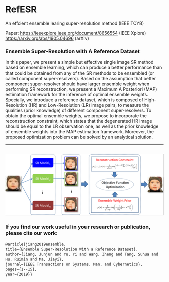 # RefESR
 An effcient ensemble learing super-resolution method (IEEE TCYB)

Paper: https://ieeexplore.ieee.org/document/8656554 (IEEE Xplore) 
       https://arxiv.org/abs/1905.04696 (arXiv) 

### Ensemble Super-Resolution with A Reference Dataset

In this paper, we present a simple but effective single image SR method based on ensemble learning, which can produce a better performance than that could be obtained from any of the SR methods to be ensembled (or called component super-resolvers). Based on the assumption that better component super-resolver should have larger ensemble weight when performing SR reconstruction, we present a Maximum A Posteriori (MAP) estimation framework for the inference of optimal ensemble weights. Specially, we introduce a reference dataset, which is composed of High-Resolution (HR) and Low-Resolution (LR) image pairs, to measure the qualities (prior knowledge) of different component super-resolvers. To obtain the optimal ensemble weights, we propose to incorporate the reconstruction constraint, which states that the degenerated HR image should be equal to the LR observation one, as well as the prior knowledge of ensemble weights into the MAP estimation framework. Moreover, the proposed optimization problem can be solved by an analytical solution.

----------
![sketch](/framework.png)
----------


### If you find our work useful in your research or publication, please cite our work:
```
@article{jiang2019ensemble,
title={Ensemble Super-Resolution With a Reference Dataset},
author={Jiang, Junjun and Yu, Yi and Wang, Zheng and Tang, Suhua and Hu, Ruimin and Ma, Jiayi},
journal={IEEE Transactions on Systems, Man, and Cybernetics},
pages={1--15},
year={2019}}    
```
